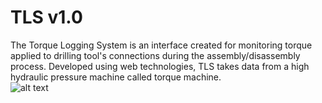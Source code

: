# TLS v1.0
The Torque Logging System is an interface created for monitoring torque applied to drilling tool's connections during the assembly/disassembly process.
Developed using web technologies, TLS takes data from a high hydraulic pressure machine called torque machine.   
![alt text](https://encrypted-tbn0.gstatic.com/images?q=tbn%3AANd9GcRk3fUnY27y2raofGuUqRdxf1xdwx2f1LRTWFCEomeTCAKzfyue)
